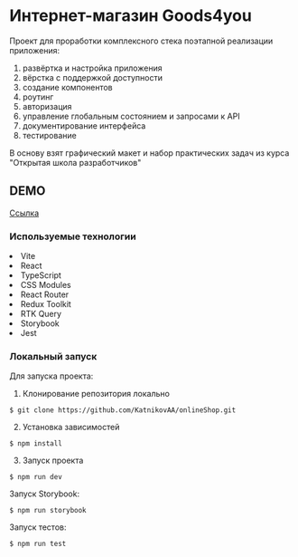 # Интернет-магазин Goods4you 

Проект для проработки комплексного стека поэтапной реализации приложения:

  1. развёртка и настройка приложения 
  2. вёрстка с поддержкой доступности
  3. создание компонентов
  4. роутинг
  5. aвторизация
  6. управление глобальным состоянием и запросами к API
  7. документирование интерфейса
  8. тестирование

В основу взят графический макет и набор практических задач из курса "Открытая школа разработчиков"

## DEMO

[Ссылка](https://katnikovaa.github.io/onlineShop/)

### Используемые технологии

<li>Vite</li>
<li>React</li>
<li>TypeScript</li>
<li>CSS Modules</li>
<li>React Router</li>
<li>Redux Toolkit </li>
<li>RTK Query</li>
<li>Storybook</li>
<li>Jest</li>

### Локальный запуск

Для запуска проекта:

1. Клонирование репозитория локально
```
$ git clone https://github.com/KatnikovAA/onlineShop.git
```
2. Установка зависимостей
```
$ npm install
```
3. Запуск проекта
```
$ npm run dev
```

Запуск Storybook:

```
$ npm run storybook
```

Запуск тестов:

```
$ npm run test
```
